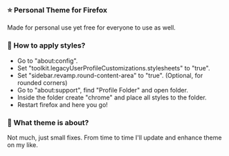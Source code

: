 ### ⭐ Personal Theme for Firefox
Made for personal use yet free for everyone to use as well.

### 📖 How to apply styles?
- Go to "about:config".
- Set "toolkit.legacyUserProfileCustomizations.stylesheets" to "true".
- Set "sidebar.revamp.round-content-area" to "true". (Optional, for rounded corners)
- Go to "about:support", find "Profile Folder" and open folder.
- Inside the folder create "chrome" and place all styles to the folder.
- Restart firefox and here you go!

### 🤔 What theme is about?
Not much, just small fixes. From time to time I'll update and enhance theme on my like.
